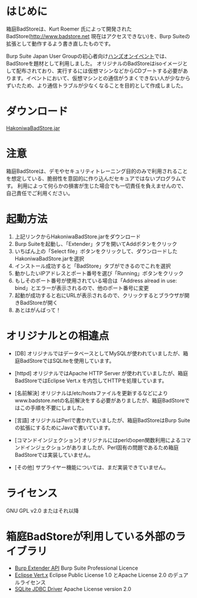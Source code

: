 # はじめに
箱庭BadStoreは、Kurt Roemer 氏によって開発されたBadStore(http://www.badstore.net 現在はアクセスできない)を、Burp Suiteの拡張として動作するよう書き直したものです。

Burp Suite Japan User Groupの初心者向け[ハンズオンイベント](https://connpass.com/event/56013/)では、BadStoreを題材として利用しました。
オリジナルのBadStoreはisoイメージとして配布されており、実行するには仮想マシンなどからCDブートする必要があります。イベントにおいて、仮想マシンとの通信がうまくできない人が少なからずいたため、より通信トラブルが少なくなることを目的として作成しました。

# ダウンロード
[HakoniwaBadStore.jar](https://github.com/ankokuty/HakoniwaBadStore/blob/master/dist/HakoniwaBadStore.jar?raw=true)

# 注意
箱庭BadStoreは、デモやセキュリティトレーニング目的のみで利用されることを想定している、脆弱性を意図的に作り込んだセキュアではないプログラムです。
利用によって何らかの損害が生じた場合でも一切責任を負えませんので、自己責任でご利用ください。

# 起動方法
1. 上記リンクからHakoniwaBadStore.jarをダウンロード
2. Burp Suiteを起動し、「Extender」タブを開いてAddボタンをクリック
3. いちばん上の「Select file」ボタンをクリックして、ダウンロードしたHakoniwaBadStore.jarを選択
4. インストール成功すると「BadStore」タブができるのでこれを選択
5. 動かしたいIPアドレスとポート番号を選び「Running」ボタンをクリック
6. もしそのポート番号が使用されている場合は「Address alread in use: bind」とエラーが表示されるので、他のポート番号に変更
7. 起動が成功すると右にURLが表示されるので、クリックするとブラウザが開きBadStoreが開く
8. あとはがんばって！

# オリジナルとの相違点
- [DB]
オリジナルではデータベースとしてMySQLが使われていましたが、箱庭BadStoreではSQLiteを使用しています。

- [httpd]
オリジナルではApache HTTP Server が使われていましたが、箱庭BadStoreではEclipse Vert.x を内包してHTTPを処理しています。

- [名前解決]
オリジナルは/etc/hostsファイルを更新するなどによりwww.badstore.netの名前解決をする必要がありましたが、箱庭BadStoreではこの手順を不要にしました。

- [言語]
オリジナルはPerlで書かれていましたが、箱庭BadStoreはBurp Suiteの拡張にするためにJavaで書いています。

- [コマンドインジェクション]
オリジナルにはperlのopen関数利用によるコマンドインジェクションがありましたが、Perl固有の問題であるため箱庭BadStoreでは実装していません。

- [その他]
サプライヤー機能については、まだ実装できていません。

# ライセンス
GNU GPL v2.0 またはそれ以降

# 箱庭BadStoreが利用している外部のライブラリ
- [Burp Extender API](https://github.com/PortSwigger/burp-extender-api) Burp Suite Professional Licence
- [Eclipse Vert.x](http://vertx.io/) Eclipse Public License 1.0 とApache License 2.0 のデュアルライセンス
- [SQLite JDBC Driver](https://github.com/xerial/sqlite-jdbc) Apache License version 2.0
